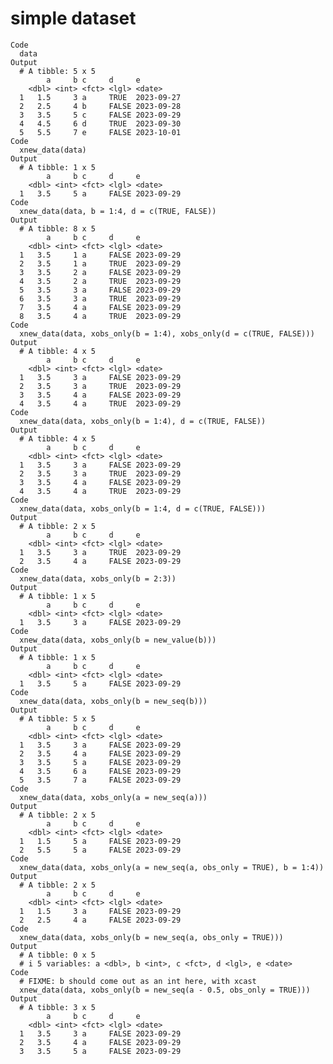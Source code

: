 # simple dataset

    Code
      data
    Output
      # A tibble: 5 x 5
            a     b c     d     e         
        <dbl> <int> <fct> <lgl> <date>    
      1   1.5     3 a     TRUE  2023-09-27
      2   2.5     4 b     FALSE 2023-09-28
      3   3.5     5 c     FALSE 2023-09-29
      4   4.5     6 d     TRUE  2023-09-30
      5   5.5     7 e     FALSE 2023-10-01
    Code
      xnew_data(data)
    Output
      # A tibble: 1 x 5
            a     b c     d     e         
        <dbl> <int> <fct> <lgl> <date>    
      1   3.5     5 a     FALSE 2023-09-29
    Code
      xnew_data(data, b = 1:4, d = c(TRUE, FALSE))
    Output
      # A tibble: 8 x 5
            a     b c     d     e         
        <dbl> <int> <fct> <lgl> <date>    
      1   3.5     1 a     FALSE 2023-09-29
      2   3.5     1 a     TRUE  2023-09-29
      3   3.5     2 a     FALSE 2023-09-29
      4   3.5     2 a     TRUE  2023-09-29
      5   3.5     3 a     FALSE 2023-09-29
      6   3.5     3 a     TRUE  2023-09-29
      7   3.5     4 a     FALSE 2023-09-29
      8   3.5     4 a     TRUE  2023-09-29
    Code
      xnew_data(data, xobs_only(b = 1:4), xobs_only(d = c(TRUE, FALSE)))
    Output
      # A tibble: 4 x 5
            a     b c     d     e         
        <dbl> <int> <fct> <lgl> <date>    
      1   3.5     3 a     FALSE 2023-09-29
      2   3.5     3 a     TRUE  2023-09-29
      3   3.5     4 a     FALSE 2023-09-29
      4   3.5     4 a     TRUE  2023-09-29
    Code
      xnew_data(data, xobs_only(b = 1:4), d = c(TRUE, FALSE))
    Output
      # A tibble: 4 x 5
            a     b c     d     e         
        <dbl> <int> <fct> <lgl> <date>    
      1   3.5     3 a     FALSE 2023-09-29
      2   3.5     3 a     TRUE  2023-09-29
      3   3.5     4 a     FALSE 2023-09-29
      4   3.5     4 a     TRUE  2023-09-29
    Code
      xnew_data(data, xobs_only(b = 1:4, d = c(TRUE, FALSE)))
    Output
      # A tibble: 2 x 5
            a     b c     d     e         
        <dbl> <int> <fct> <lgl> <date>    
      1   3.5     3 a     TRUE  2023-09-29
      2   3.5     4 a     FALSE 2023-09-29
    Code
      xnew_data(data, xobs_only(b = 2:3))
    Output
      # A tibble: 1 x 5
            a     b c     d     e         
        <dbl> <int> <fct> <lgl> <date>    
      1   3.5     3 a     FALSE 2023-09-29
    Code
      xnew_data(data, xobs_only(b = new_value(b)))
    Output
      # A tibble: 1 x 5
            a     b c     d     e         
        <dbl> <int> <fct> <lgl> <date>    
      1   3.5     5 a     FALSE 2023-09-29
    Code
      xnew_data(data, xobs_only(b = new_seq(b)))
    Output
      # A tibble: 5 x 5
            a     b c     d     e         
        <dbl> <int> <fct> <lgl> <date>    
      1   3.5     3 a     FALSE 2023-09-29
      2   3.5     4 a     FALSE 2023-09-29
      3   3.5     5 a     FALSE 2023-09-29
      4   3.5     6 a     FALSE 2023-09-29
      5   3.5     7 a     FALSE 2023-09-29
    Code
      xnew_data(data, xobs_only(a = new_seq(a)))
    Output
      # A tibble: 2 x 5
            a     b c     d     e         
        <dbl> <int> <fct> <lgl> <date>    
      1   1.5     5 a     FALSE 2023-09-29
      2   5.5     5 a     FALSE 2023-09-29
    Code
      xnew_data(data, xobs_only(a = new_seq(a, obs_only = TRUE), b = 1:4))
    Output
      # A tibble: 2 x 5
            a     b c     d     e         
        <dbl> <int> <fct> <lgl> <date>    
      1   1.5     3 a     FALSE 2023-09-29
      2   2.5     4 a     FALSE 2023-09-29
    Code
      xnew_data(data, xobs_only(b = new_seq(a, obs_only = TRUE)))
    Output
      # A tibble: 0 x 5
      # i 5 variables: a <dbl>, b <int>, c <fct>, d <lgl>, e <date>
    Code
      # FIXME: b should come out as an int here, with xcast
      xnew_data(data, xobs_only(b = new_seq(a - 0.5, obs_only = TRUE)))
    Output
      # A tibble: 3 x 5
            a     b c     d     e         
        <dbl> <int> <fct> <lgl> <date>    
      1   3.5     3 a     FALSE 2023-09-29
      2   3.5     4 a     FALSE 2023-09-29
      3   3.5     5 a     FALSE 2023-09-29

